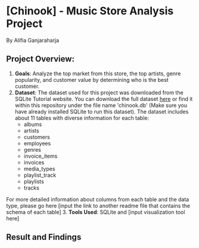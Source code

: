 # [Chinook] - Music Store Analysis Project
By Alifia Ganjaraharja

## Project Overview:
1. **Goals**: Analyze the top market from this store, the top artists, genre popularity, and customer value by determining who is the best customer.
2. **Dataset**: The dataset used for this project was downloaded from the SQLite Tutorial website. You can download the full dataset [here](https://www.sqlitetutorial.net/sqlite-sample-database/) or find it within this repository under the file name 'chinook.db' (Make sure you have already installed SQLite to run this dataset). The dataset includes about 11 tables with diverse information for each table:
   - albums
   - artists
   - customers
   - employees
   - genres
   - invoice_items
   - invoices
   - media_types
   - playlist_track
   - playlists
   - tracks

For more detailed information about columns from each table and the data type, please go here [input the link to another readme file that contains the schema of each table]
3. **Tools Used**: SQLite and [input visualization tool here]

## Result and Findings
